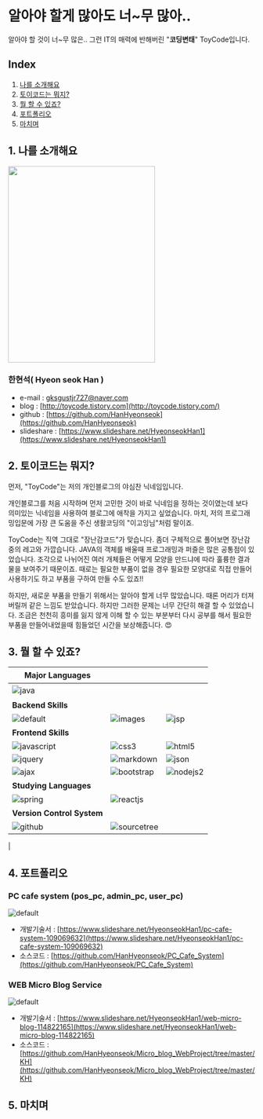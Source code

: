 # 알아야 할게 많아도 너~무 많아..
알아야 할 것이 너~무 많은.. 그런 IT의 매력에 반해버린 "**코딩변태**" ToyCode입니다.

## Index
1. [나를 소개해요](#1-나를-소개해요)
2. [토이코드는 뭐지?](#2-토이코드는-뭐지)
3. [뭘 할 수 있죠?](#3-뭘-할-수-있죠)
4. [포트폴리오](#4-포트폴리오)
5. [마치며](#5-마치며) 

## 1. 나를 소개해요

<img src="https://user-images.githubusercontent.com/38531104/43686622-e9dff4f6-9903-11e8-87c5-511a4d4aec23.jpg" width="300" height="400">

### 한현석( Hyeon seok Han )
 - e-mail : <gksgustjr727@naver.com>
 - blog : [http://toycode.tistory.com](http://toycode.tistory.com/)
 - github : [https://github.com/HanHyeonseok](https://github.com/HanHyeonseok)
 - slideshare : [https://www.slideshare.net/HyeonseokHan1](https://www.slideshare.net/HyeonseokHan1)

## 2. 토이코드는 뭐지?

먼저, "ToyCode"는 저의 개인블로그의 야심찬 닉네임입니다.  

개인블로그를 처음 시작하며 먼저 고민한 것이 바로 닉네임을 정하는 것이였는데 보다 의미있는 닉네임을 사용하여 블로그에 애착을 가지고 싶었습니다. 마치, 저의 프로그래밍입문에 가장 큰 도움을 주신 생활코딩의 "이고잉님"처럼 말이죠.  

ToyCode는 직역 그대로 "장난감코드"가 맞습니다. 좀더 구체적으로 풀어보면 장난감중의 레고와 가깝습니다. JAVA의 객체를 배울때 프로그래밍과 퍼즐은 많은 공통점이 있었습니다. 조각으로 나뉘어진 여러 개체들은 어떻게 모양을 만드냐에 따라 훌륭한 결과물을 보여주기 때문이죠. 때로는 필요한 부품이 없을 경우 필요한 모양대로 직접 만들어 사용하기도 하고 부품을 구하여 만들 수도 있죠!!  

하지만, 새로운 부품을 만들기 위해서는 알아야 할게 너무 많았습니다. 때론 머리가 터져버릴꺼 같은 느낌도 받았습니다. 하지만 그러한 문제는 너무 간단히 해결 할 수 있었습니다. 조금은 천천히 흥미를 잃지 않게 이해 할 수 있는 부분부터 다시 공부를 해서 필요한 부품을 만들어내었을때 힘들었던 시간을 보상해줍니다. &#128525;

## 3. 뭘 할 수 있죠?

Major Languages|ㅤ|ㅤ
---|---|---
![java](https://user-images.githubusercontent.com/38531104/43716471-2f9d9e38-99bf-11e8-9407-314dfc2f8702.png)|ㅤ|ㅤ
 **Backend Skills**|ㅤ|ㅤ
![default](https://user-images.githubusercontent.com/38531104/43716482-30797e3a-99bf-11e8-997c-055b414d2993.jpg)|![images](https://user-images.githubusercontent.com/38531104/43716470-2f712ff6-99bf-11e8-9bf3-c3466dcb19cf.png)|![jsp](https://user-images.githubusercontent.com/38531104/43717756-7b37473c-99c3-11e8-9a1b-577cd477b3e7.png)
**Frontend Skills**|ㅤ|ㅤ
![javascript](https://user-images.githubusercontent.com/38531104/43716473-2fcb2b32-99bf-11e8-874d-4bdb840d0cf7.png)|![css3](https://user-images.githubusercontent.com/38531104/43716467-2f12a47c-99bf-11e8-8c06-1a3330813716.png)|![html5](https://user-images.githubusercontent.com/38531104/43716469-2f3f6ade-99bf-11e8-95f6-06e31f088e6d.png)
![jquery](https://user-images.githubusercontent.com/38531104/43716475-2ff84130-99bf-11e8-9e85-4471e6f67f72.png)|![markdown](https://user-images.githubusercontent.com/38531104/43716480-30507422-99bf-11e8-8fce-59de7af5c4e5.png)|![json](https://user-images.githubusercontent.com/38531104/45594483-4c5b6c80-b9d6-11e8-9976-5a06da5f25da.png)
![ajax](https://user-images.githubusercontent.com/38531104/45594503-b411b780-b9d6-11e8-97c7-9b8937f04a74.png)|![bootstrap](https://user-images.githubusercontent.com/38531104/45594504-b411b780-b9d6-11e8-8be6-b85fa66d562a.png)|![nodejs2](https://user-images.githubusercontent.com/38531104/43717757-7b5f38a0-99c3-11e8-8b12-82acd6f08848.png)
**Studying Languages**|ㅤ|ㅤ
![spring](https://user-images.githubusercontent.com/38531104/43717758-7b93d416-99c3-11e8-93dd-6f3034f585aa.png)|![reactjs](https://user-images.githubusercontent.com/38531104/45594505-b411b780-b9d6-11e8-801f-dc57a67ecec4.png)
**Version Control System**|ㅤ|ㅤ
![github](https://user-images.githubusercontent.com/38531104/45594449-c17a7200-b9d5-11e8-9f00-842642d315ac.png)|![sourcetree](https://user-images.githubusercontent.com/38531104/45594460-fbe40f00-b9d5-11e8-8dcb-810f9fcaf954.jpg)
|

## 4. 포트폴리오
 ### PC cafe system (pos_pc, admin_pc, user_pc)
![default](https://user-images.githubusercontent.com/38531104/45594309-82e3b800-b9d3-11e8-9e44-cc17ec627dca.PNG)  
* 개발기술서  : [https://www.slideshare.net/HyeonseokHan1/pc-cafe-system-109069632](https://www.slideshare.net/HyeonseokHan1/pc-cafe-system-109069632)
* 소스코드 : [https://github.com/HanHyeonseok/PC_Cafe_System](https://github.com/HanHyeonseok/PC_Cafe_System)  

 ### WEB Micro Blog Service
![default](https://user-images.githubusercontent.com/38531104/45594297-53cd4680-b9d3-11e8-94ba-7df3e7eb2f25.PNG)  
* 개발기술서  : [https://www.slideshare.net/HyeonseokHan1/web-micro-blog-114822165](https://www.slideshare.net/HyeonseokHan1/web-micro-blog-114822165)
* 소스코드 : [https://github.com/HanHyeonseok/Micro_blog_WebProject/tree/master/KH](https://github.com/HanHyeonseok/Micro_blog_WebProject/tree/master/KH) 

## 5. 마치며
